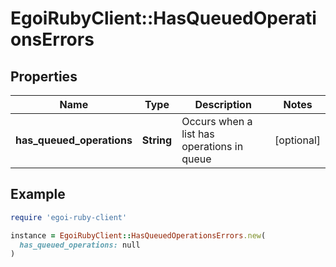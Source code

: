 # EgoiRubyClient::HasQueuedOperationsErrors

## Properties

| Name | Type | Description | Notes |
| ---- | ---- | ----------- | ----- |
| **has_queued_operations** | **String** | Occurs when a list has operations in queue | [optional] |

## Example

```ruby
require 'egoi-ruby-client'

instance = EgoiRubyClient::HasQueuedOperationsErrors.new(
  has_queued_operations: null
)
```

